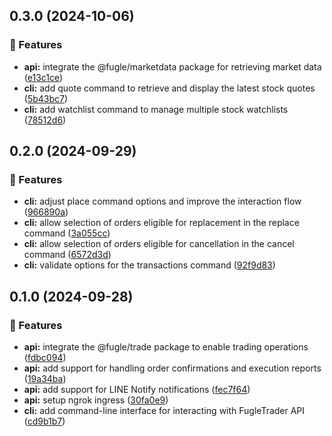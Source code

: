 ## 0.3.0 (2024-10-06)


### 🚀 Features

- **api:** integrate the @fugle/marketdata package for retrieving market data ([e13c1ce](https://github.com/chunkai1312/fugletrader/commit/e13c1ce))
- **cli:** add quote command to retrieve and display the latest stock quotes ([5b43bc7](https://github.com/chunkai1312/fugletrader/commit/5b43bc7))
- **cli:** add watchlist command to manage multiple stock watchlists ([78512d6](https://github.com/chunkai1312/fugletrader/commit/78512d6))

## 0.2.0 (2024-09-29)


### 🚀 Features

- **cli:** adjust place command options and improve the interaction flow ([966890a](https://github.com/chunkai1312/fugletrader/commit/966890a))
- **cli:** allow selection of orders eligible for replacement in the replace command ([3a055cc](https://github.com/chunkai1312/fugletrader/commit/3a055cc))
- **cli:** allow selection of orders eligible for cancellation in the cancel command ([6572d3d](https://github.com/chunkai1312/fugletrader/commit/6572d3d))
- **cli:** validate options for the transactions command ([92f9d83](https://github.com/chunkai1312/fugletrader/commit/92f9d83))

## 0.1.0 (2024-09-28)


### 🚀 Features

- **api:** integrate the @fugle/trade package to enable trading operations ([fdbc094](https://github.com/chunkai1312/fugletrader/commit/fdbc094))
- **api:** add support for handling order confirmations and execution reports ([19a34ba](https://github.com/chunkai1312/fugletrader/commit/19a34ba))
- **api:** add support for LINE Notify notifications ([fec7f64](https://github.com/chunkai1312/fugletrader/commit/fec7f64))
- **api:** setup ngrok ingress ([30fa0e9](https://github.com/chunkai1312/fugletrader/commit/30fa0e9))
- **cli:** add command-line interface for interacting with FugleTrader API ([cd9b1b7](https://github.com/chunkai1312/fugletrader/commit/cd9b1b7))